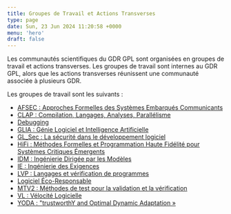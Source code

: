 ```yaml
---
title: Groupes de Travail et Actions Transverses
type: page
date: Sun, 23 Jun 2024 11:20:58 +0000
menu: 'hero'
draft: false
---
```


Les communautés scientifiques du GDR GPL sont organisées en groupes de travail et actions transverses. Les groupes de travail sont internes au GDR GPL, alors que les actions transverses réunissent une communauté associée à plusieurs GDR.

Les groupes de travail sont les suivants :

  * [AFSEC : Approches Formelles des Systèmes Embarqués Communicants](https://lig-gdr-gpl.imag.fr/?page_id=109)
  * [CLAP : Compilation, Langages, Analyses, Parallélisme](https://lig-gdr-gpl.imag.fr/?page_id=137)
  * [Debugging](https://lig-gdr-gpl.imag.fr/?page_id=163)
  * [GLIA : Génie Logiciel et Intelligence Artificielle](https://lig-gdr-gpl.imag.fr/?page_id=174)
  * [GL_Sec : La sécurité dans le développement logiciel](https://lig-gdr-gpl.imag.fr/?page_id=196)
  * [HiFi : Méthodes Formelles et Programmation Haute Fidélité pour Systèmes Critiques Émergents](https://lig-gdr-gpl.imag.fr/?page_id=156)
  * [IDM : Ingénierie Dirigée par les Modèles](https://lig-gdr-gpl.imag.fr/?page_id=202)
  * [IE : Ingénierie des Exigences](https://lig-gdr-gpl.imag.fr/?page_id=213)
  * [LVP : Langages et vérification de programmes](https://lig-gdr-gpl.imag.fr/?page_id=135)
  * [Logiciel Éco-Responsable](https://lig-gdr-gpl.imag.fr/?page_id=241)
  * [MTV2 : Méthodes de test pour la validation et la vérification](https://lig-gdr-gpl.imag.fr/?page_id=113)
  * [VL : Vélocité Logicielle](https://lig-gdr-gpl.imag.fr/?page_id=235)
  * [YODA : "trustworthY and Optimal Dynamic Adaptation »](https://lig-gdr-gpl.imag.fr/?page_id=228)


